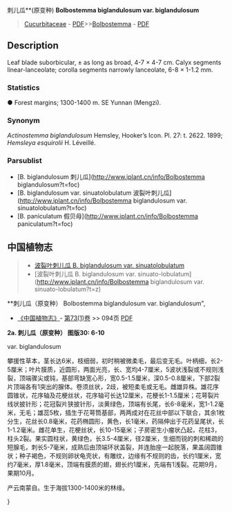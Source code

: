 刺儿瓜**(原变种) **Bolbostemma biglandulosum var. biglandulosum**

> [Cucurbitaceae](http://www.iplant.cn/info/Cucurbitaceae?t=foc) - [PDF](http://www.iplant.cn/foc/pdf/Cucurbitaceae.pdf)>>[Bolbostemma](http://www.iplant.cn/info/Bolbostemma?t=foc) - [PDF](http://www.iplant.cn/foc/pdf/Bolbostemma.pdf)

## Description

Leaf blade suborbicular, ± as long as broad, 4-7 × 4-7 cm. Calyx segments linear-lanceolate; corolla segments narrowly lanceolate, 6-8 × 1-1.2 mm.

### Statistics
● Forest margins; 1300-1400 m. SE Yunnan (Mengzi).

### Synonym
*Actinostemma biglandulosum* Hemsley, Hooker’s Icon. Pl. 27: t. 2622. 1899; *Hemsleya esquirolii* H. Léveillé.

### Parsublist

* [B.  biglandulosum  刺儿瓜](http://www.iplant.cn/info/Bolbostemma biglandulosum?t=foc)
* [B.  biglandulosum var. sinuatolobulatum  波裂叶刺儿瓜](http://www.iplant.cn/info/Bolbostemma biglandulosum var. sinuatolobulatum?t=foc)
* [B.  paniculatum  假贝母](http://www.iplant.cn/info/Bolbostemma paniculatum?t=foc)

## 中国植物志

> * [波裂叶刺儿瓜  B.  biglandulosum var. sinuatolobulatum](Bolbostemma-biglandulosum-var-sinuatolobulatum-波裂叶刺儿瓜.md)
> * [波裂叶刺儿瓜  B.  biglandulosum var. sinuato-lobulatum](http://www.iplant.cn/info/Bolbostemma biglandulosum var. sinuato-lobulatum?t=z)

**刺儿瓜（原变种） Bolbostemma biglandulosum var. biglandulosum",

* [《中国植物志》](http://www.iplant.cn/frps)- [第73(1)卷](http://www.iplant.cn/frps/vol/73(1)) >> 094页 [PDF](http://www.iplant.cn/frps/pdf/73(1)/094.PDF)

**2a. 刺儿瓜（原变种） 图版30: 6-10**

var. biglandulosum

攀援性草本，茎长达6米，枝细弱，初时稍被微柔毛，最后变无毛。叶柄细，长2-5厘米；叶片膜质，近圆形，两面光亮，长、宽均4-7厘米，5波状浅裂或不规则浅裂，顶端骤尖或钝，基部弯缺宽心形，宽0.5-1.5厘米，深0.5-0.8厘米，下部2裂片顶端各有1突出的腺体。卷须丝状，2歧，被短柔毛或无毛。雌雄异株。雄花序圆锥状，花序轴及花梗丝状，花序轴可长达12厘米，花梗长1-1.5厘米；花萼裂片线状披针形；花冠裂片狭披针形，淡黄绿色，顶端有长尾，长6-8毫米，宽1-1.2毫米，无毛；雄蕊5枚，插生于花萼筒基部，两两成对在花丝中部以下联合，其余1枚分生，花丝长0.8毫米，花药椭圆形，黄色，长1毫米，药隔伸出于花药呈尾状，长1-1.2毫米。雌花单生，花梗丝状，长10-15毫米；子房密生小瘤状凸起，花柱3，柱头2裂。果实圆柱状，黄绿色，长3.5-4厘米，径2厘米，生细而锐的刺和稀疏的短腺毛，刺长5-7毫米，成熟后由顶端环状盖裂，并连胎座一起脱落，果盖阔圆锥状；种子褐色，不规则卵状龟壳状，有雕纹，边缘有不规则的齿，长约1厘米，宽约7毫米，厚1.8毫米，顶端有膜质的翅，翅长约1厘米，先端有1浅裂。花期9月，果期10月。

产云南蒙自。生于海拔1300-1400米的林缘。

}